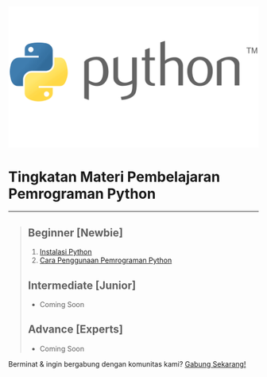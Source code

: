 ![Python Programming](Assets/python.png)

# Tingkatan Materi Pembelajaran Pemrograman Python
---

> ## Beginner [Newbie]
> 
> 1. [Instalasi Python](1Beginner/installation.md)
> 2. [Cara Penggunaan Pemrograman Python](1Beginner/cara-penggunaan.md)
>
> ## Intermediate [Junior]
> - Coming Soon
> 
> ## Advance [Experts]
> - Coming Soon

Berminat & ingin bergabung dengan komunitas kami? [Gabung Sekarang!](https://t.me/codeblues62)
